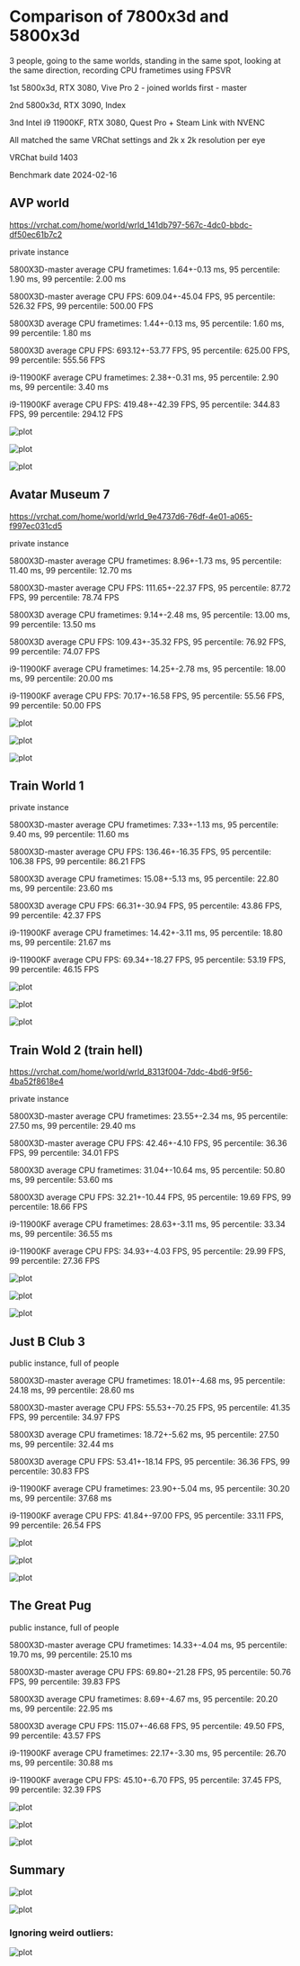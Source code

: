 # Comparison of 7800x3d and 5800x3d

3 people, going to the same worlds, standing in the same spot, looking at the same direction, recording CPU frametimes using FPSVR

1st 5800x3d, RTX 3080, Vive Pro 2 - joined worlds first - master

2nd 5800x3d, RTX 3090, Index

3nd Intel i9 11900KF, RTX 3080, Quest Pro + Steam Link with NVENC

All matched the same VRChat settings and 2k x 2k resolution per eye

VRChat build 1403

Benchmark date 2024-02-16


## AVP world

https://vrchat.com/home/world/wrld_141db797-567c-4dc0-bbdc-df50ec61b7c2

private instance

5800X3D-master average CPU frametimes: 1.64+-0.13 ms, 95 percentile: 1.90 ms, 99 percentile: 2.00 ms

5800X3D-master average CPU FPS: 609.04+-45.04 FPS, 95 percentile: 526.32 FPS, 99 percentile: 500.00 FPS

5800X3D average CPU frametimes: 1.44+-0.13 ms, 95 percentile: 1.60 ms, 99 percentile: 1.80 ms

5800X3D average CPU FPS: 693.12+-53.77 FPS, 95 percentile: 625.00 FPS, 99 percentile: 555.56 FPS

i9-11900KF average CPU frametimes: 2.38+-0.31 ms, 95 percentile: 2.90 ms, 99 percentile: 3.40 ms

i9-11900KF average CPU FPS: 419.48+-42.39 FPS, 95 percentile: 344.83 FPS, 99 percentile: 294.12 FPS


![plot](./img/AVP_World_barplot.png)

![plot](./img/AVP_World_boxplot.png)

![plot](./img/AVP_World_histogram.png)


## Avatar Museum 7

https://vrchat.com/home/world/wrld_9e4737d6-76df-4e01-a065-f997ec031cd5

private instance

5800X3D-master average CPU frametimes: 8.96+-1.73 ms, 95 percentile: 11.40 ms, 99 percentile: 12.70 ms

5800X3D-master average CPU FPS: 111.65+-22.37 FPS, 95 percentile: 87.72 FPS, 99 percentile: 78.74 FPS

5800X3D average CPU frametimes: 9.14+-2.48 ms, 95 percentile: 13.00 ms, 99 percentile: 13.50 ms

5800X3D average CPU FPS: 109.43+-35.32 FPS, 95 percentile: 76.92 FPS, 99 percentile: 74.07 FPS

i9-11900KF average CPU frametimes: 14.25+-2.78 ms, 95 percentile: 18.00 ms, 99 percentile: 20.00 ms

i9-11900KF average CPU FPS: 70.17+-16.58 FPS, 95 percentile: 55.56 FPS, 99 percentile: 50.00 FPS



![plot](./img/Avatar-Museum-7_barplot.png)

![plot](./img/Avatar-Museum-7_boxplot.png)

![plot](./img/Avatar-Museum-7_histogram.png)

## Train World 1

private instance

5800X3D-master average CPU frametimes: 7.33+-1.13 ms, 95 percentile: 9.40 ms, 99 percentile: 11.60 ms

5800X3D-master average CPU FPS: 136.46+-16.35 FPS, 95 percentile: 106.38 FPS, 99 percentile: 86.21 FPS

5800X3D average CPU frametimes: 15.08+-5.13 ms, 95 percentile: 22.80 ms, 99 percentile: 23.60 ms

5800X3D average CPU FPS: 66.31+-30.94 FPS, 95 percentile: 43.86 FPS, 99 percentile: 42.37 FPS

i9-11900KF average CPU frametimes: 14.42+-3.11 ms, 95 percentile: 18.80 ms, 99 percentile: 21.67 ms

i9-11900KF average CPU FPS: 69.34+-18.27 FPS, 95 percentile: 53.19 FPS, 99 percentile: 46.15 FPS


![plot](./img/Train-World1_barplot.png)

![plot](./img/Train-World1_boxplot.png)

![plot](./img/Train-World1_histogram.png)

## Train Wold 2 (train hell)

https://vrchat.com/home/world/wrld_8313f004-7ddc-4bd6-9f56-4ba52f8618e4

private instance

5800X3D-master average CPU frametimes: 23.55+-2.34 ms, 95 percentile: 27.50 ms, 99 percentile: 29.40 ms

5800X3D-master average CPU FPS: 42.46+-4.10 FPS, 95 percentile: 36.36 FPS, 99 percentile: 34.01 FPS

5800X3D average CPU frametimes: 31.04+-10.64 ms, 95 percentile: 50.80 ms, 99 percentile: 53.60 ms

5800X3D average CPU FPS: 32.21+-10.44 FPS, 95 percentile: 19.69 FPS, 99 percentile: 18.66 FPS

i9-11900KF average CPU frametimes: 28.63+-3.11 ms, 95 percentile: 33.34 ms, 99 percentile: 36.55 ms

i9-11900KF average CPU FPS: 34.93+-4.03 FPS, 95 percentile: 29.99 FPS, 99 percentile: 27.36 FPS


![plot](./img/Train-Hell_barplot.png)

![plot](./img/Train-Hell_boxplot.png)

![plot](./img/Train-Hell_histogram.png)

## Just B Club 3

public instance, full of people

5800X3D-master average CPU frametimes: 18.01+-4.68 ms, 95 percentile: 24.18 ms, 99 percentile: 28.60 ms

5800X3D-master average CPU FPS: 55.53+-70.25 FPS, 95 percentile: 41.35 FPS, 99 percentile: 34.97 FPS

5800X3D average CPU frametimes: 18.72+-5.62 ms, 95 percentile: 27.50 ms, 99 percentile: 32.44 ms

5800X3D average CPU FPS: 53.41+-18.14 FPS, 95 percentile: 36.36 FPS, 99 percentile: 30.83 FPS

i9-11900KF average CPU frametimes: 23.90+-5.04 ms, 95 percentile: 30.20 ms, 99 percentile: 37.68 ms

i9-11900KF average CPU FPS: 41.84+-97.00 FPS, 95 percentile: 33.11 FPS, 99 percentile: 26.54 FPS


![plot](./img/JustBClub3_barplot.png)

![plot](./img/JustBClub3_boxplot.png)

![plot](./img/JustBClub3_histogram.png)

## The Great Pug

public instance, full of people

5800X3D-master average CPU frametimes: 14.33+-4.04 ms, 95 percentile: 19.70 ms, 99 percentile: 25.10 ms

5800X3D-master average CPU FPS: 69.80+-21.28 FPS, 95 percentile: 50.76 FPS, 99 percentile: 39.83 FPS

5800X3D average CPU frametimes: 8.69+-4.67 ms, 95 percentile: 20.20 ms, 99 percentile: 22.95 ms

5800X3D average CPU FPS: 115.07+-46.68 FPS, 95 percentile: 49.50 FPS, 99 percentile: 43.57 FPS

i9-11900KF average CPU frametimes: 22.17+-3.30 ms, 95 percentile: 26.70 ms, 99 percentile: 30.88 ms

i9-11900KF average CPU FPS: 45.10+-6.70 FPS, 95 percentile: 37.45 FPS, 99 percentile: 32.39 FPS


![plot](./img/TheGreatPug_barplot.png)

![plot](./img/TheGreatPug_boxplot.png)

![plot](./img/TheGreatPug_histogram.png)


## Summary


![plot](./img/summary_fps.png)

![plot](./img/summary_frametimes.png)

### Ignoring weird outliers:

![plot](./img/summary_frametimes_no_outliers.png)






